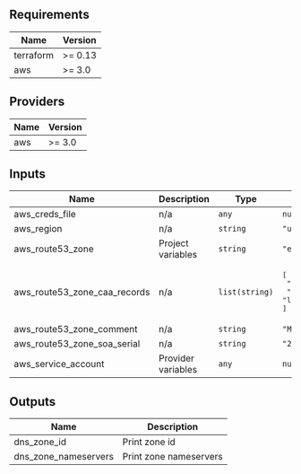 ## Requirements

| Name | Version |
|------|---------|
| terraform | >= 0.13 |
| aws | >= 3.0 |

## Providers

| Name | Version |
|------|---------|
| aws | >= 3.0 |

## Inputs

| Name | Description | Type | Default | Required |
|------|-------------|------|---------|:--------:|
| aws\_creds\_file | n/a | `any` | `null` | no |
| aws\_region | n/a | `string` | `"us-west-1"` | no |
| aws\_route53\_zone | Project variables | `string` | `"example.com."` | no |
| aws\_route53\_zone\_caa\_records | n/a | `list(string)` | <pre>[<br>  "128 issuewild \"letsencrypt.org\"",<br>  "128 issue \"letsencrypt.org\""<br>]</pre> | no |
| aws\_route53\_zone\_comment | n/a | `string` | `"Managed by Terraform"` | no |
| aws\_route53\_zone\_soa\_serial | n/a | `string` | `"2020010001"` | no |
| aws\_service\_account | Provider variables | `any` | `null` | no |

## Outputs

| Name | Description |
|------|-------------|
| dns\_zone\_id | Print zone id |
| dns\_zone\_nameservers | Print zone nameservers |

